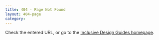 ```yaml
---
title: 404 - Page Not Found
layout: 404-page
category:
---
```


Check the entered URL, or go to the [Inclusive Design Guides homepage](/).
